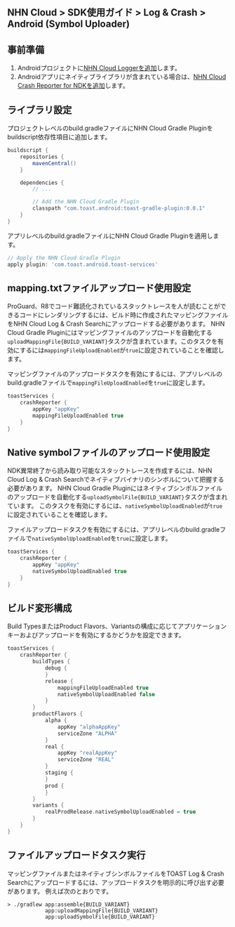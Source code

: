 ## NHN Cloud > SDK使用ガイド > Log & Crash > Android (Symbol Uploader)

## 事前準備

1. Androidプロジェクトに[NHN Cloud Loggerを追加](https://docs.toast.com/ko/TOAST/ko/toast-sdk/log-collector-android/)します。
2. Androidアプリにネイティブライブラリが含まれている場合は、[NHN Cloud Crash Reporter for NDKを追加](https://docs.toast.com/ko/TOAST/ko/toast-sdk/log-collector-ndk/)します。

## ライブラリ設定

プロジェクトレベルのbuild.gradleファイルにNHN Cloud Gradle Pluginをbuildscript依存性項目に追加します。

```groovy
buildscript {
    repositories {
        mavenCentral()
    }

    dependencies {
        // ...

        // Add the NHN Cloud Gradle Plugin
        classpath "com.toast.android:toast-gradle-plugin:0.0.1"
    }
}
```

アプリレベルのbuild.gradleファイルにNHN Cloud Gradle Pluginを適用します。

```groovy
// Apply the NHN Cloud Gradle Plugin
apply plugin: 'com.toast.android.toast-services'
```

## mapping.txtファイルアップロード使用設定

ProGuard、R8でコード難読化されているスタックトレースを人が読むことができるコードにレンダリングするには、ビルド時に作成されたマッピングファイルをNHN Cloud Log & Crash Searchにアップロードする必要があります。
NHN Cloud Gradle Pluginにはマッピングファイルのアップロードを自動化する`uploadMappingFile{BUILD_VARIANT}`タスクが含まれています。このタスクを有効にするには`mappingFileUploadEnabled`が`true`に設定されていることを確認します。


マッピングファイルのアップロードタスクを有効にするには、アプリレベルのbuild.gradleファイルで`mappingFileUploadEnabled`を`true`に設定します。

```groovy
toastServices {
    crashReporter {
        appKey "appKey"
        mappingFileUploadEnabled true
    }
}
```

## Native symbolファイルのアップロード使用設定

NDK異常終了から読み取り可能なスタックトレースを作成するには、NHN Cloud Log & Crash Searchでネイティブバイナリのシンボルについて把握する必要があります。
NHN Cloud Gradle Pluginにはネイティブシンボルファイルのアップロードを自動化する`uploadSymbolFile{BUILD_VARIANT}`タスクが含まれています。
このタスクを有効にするには、`nativeSymbolUploadEnabled`が`true`に設定されていることを確認します。

ファイルアップロードタスクを有効にするには、アプリレベルのbuild.gradleファイルで`nativeSymbolUploadEnabled`を`true`に設定します。

```groovy
toastServices {
    crashReporter {
        appKey "appKey"
        nativeSymbolUploadEnabled true
    }
}
```

## ビルド変形構成

Build TypesまたはProduct Flavors、Variantsの構成に応じてアプリケーションキーおよびアップロードを有効にするかどうかを設定できます。

```groovy
toastServices {
    crashReporter {
        buildTypes {
            debug {
            }
            release {
                mappingFileUploadEnabled true
                nativeSymbolUploadEnabled false
            }
        }
        productFlavors {
            alpha {
                appKey "alphaAppKey"
                serviceZone "ALPHA"
            }
            real {
                appKey "realAppKey"
                serviceZone "REAL"
            }
            staging {
            }
            prod {
            }
        }
        variants {
            realProdRelease.nativeSymbolUploadEnabled = true
        }
    }
}
```

## ファイルアップロードタスク実行

マッピングファイルまたはネイティブシンボルファイルをTOAST Log & Crash Searchにアップロードするには、アップロードタスクを明示的に呼び出す必要があります。
例えば次のとおりです。

```
> ./gradlew app:assemble{BUILD_VARIANT}
            app:uploadMappingFile{BUILD_VARIANT}
            app:uploadSymbolFile{BUILD_VARIANT}
```
